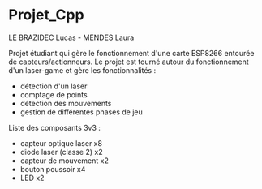 # Projet_Cpp

LE BRAZIDEC Lucas - MENDES Laura

Projet étudiant qui gère le fonctionnement d'une carte ESP8266 entourée de capteurs/actionneurs. Le projet est tourné autour du fonctionnement d'un laser-game et gère les fonctionnalités : 
- détection d'un laser
- comptage de points
- détection des mouvements
- gestion de différentes phases de jeu

Liste des composants 3v3 : 
- capteur optique laser x8
- diode laser (classe 2) x2
- capteur de mouvement x2
- bouton poussoir x4
- LED x2
